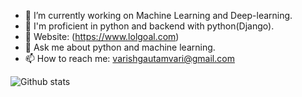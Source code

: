 

- 🔭 I’m currently working on Machine Learning and Deep-learning.
- 🤔 I'm proficient in python and backend with python(Django).
- 🎪 Website: (https://www.lolgoal.com)
- 💬 Ask me about python and machine learning.
- 📫 How to reach me: varishgautamvari@gmail.com


![Github stats](https://github-readme-stats.vercel.app/api?username=variiiest&theme=tokyonight&show_icons=true)<br>

